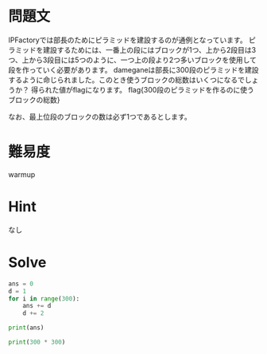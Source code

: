 # 問題文

IPFactoryでは部長のためにピラミッドを建設するのが通例となっています。
ピラミッドを建設するためには、一番上の段にはブロックが1つ、上から2段目は3つ、上から3段目には5つのように、一つ上の段より2つ多いブロックを使用して段を作っていく必要があります。
dameganeは部長に300段のピラミッドを建設するように命じられました。このとき使うブロックの総数はいくつになるでしょうか？
得られた値がflagになります。
flag{300段のピラミッドを作るのに使うブロックの総数}

なお、最上位段のブロックの数は必ず1つであるとします。

# 難易度

warmup

# Hint

なし

# Solve

```py
ans = 0
d = 1
for i in range(300):
    ans += d
    d += 2

print(ans)
```

```py
print(300 * 300)
```
